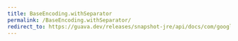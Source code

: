 ```yaml
---
title: BaseEncoding.withSeparator
permalink: /BaseEncoding.withSeparator/
redirect_to: https://guava.dev/releases/snapshot-jre/api/docs/com/google/common/io/BaseEncoding.html#withSeparator-java.lang.String-int-
---
```

